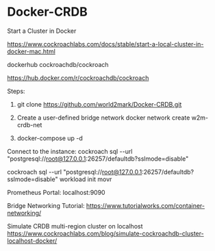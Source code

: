 # Docker-CRDB
 
Start a Cluster in Docker

https://www.cockroachlabs.com/docs/stable/start-a-local-cluster-in-docker-mac.html

dockerhub cockroachdb/cockroach

https://hub.docker.com/r/cockroachdb/cockroach


Steps:

1. git clone https://github.com/world2mark/Docker-CRDB.git




2. Create a user-defined bridge network
docker network create w2m-crdb-net




3. docker-compose up -d




Connect to the instance:
cockroach sql --url "postgresql://root@127.0.0.1:26257/defaultdb?sslmode=disable"

cockroach sql --url "postgresql://root@127.0.0.1:26257/defaultdb?sslmode=disable" workload init movr



Prometheus Portal: localhost:9090



Bridge Networking Tutorial:
https://www.tutorialworks.com/container-networking/



Simulate CRDB multi-region cluster on localhost
https://www.cockroachlabs.com/blog/simulate-cockroachdb-cluster-localhost-docker/

